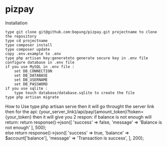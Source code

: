 # pizpay
Installation

    type git clone git@github.com:bopung/pizpay.git projectname to clone the repository
    type cd projectname
    type composer install
    type composer update
    copy .env.example to .env
    type php artisan key:generateto generate secure key in .env file
    configure database in .env file
    if you use MySQL in .env file :
        set DB_CONNECTION
        set DB_DATABASE
        set DB_USERNAME
        set DB_PASSWORD
    if you use sqlite :
        type touch database/database.sqlite to create the file
    type php artisan migrate
 How to Use
    type php artisan serve
    then it will go throught the server link
    then for the api:
    {your_server_link}/api/pay/{amount_token}?token={your_token}
    then it will give you 2 respon:
    if balance is not enough will return:
    return response()->json([
                'success' => false,
                'message' => 'Balance is not enough'
            ], 500);  
    else
    return response()->json([
            'success' => true,
            'balance' => $account['balance'],
            'message' => 'Transaction is success',
        ], 200); 
        
    
